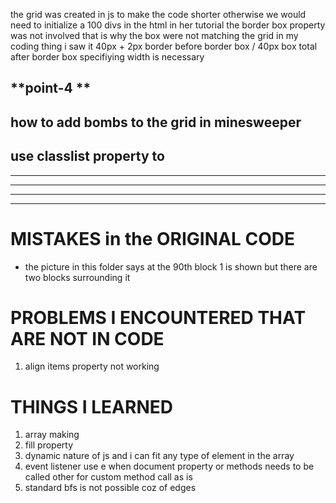 the grid was created in js to make the code shorter otherwise we would need to initialize a 100 divs in the html
in her tutorial the border box property was not involved that is why the box were not matching the grid
in my coding thing i saw it 40px + 2px border before border box / 40px box total after border box
            specifiying width is necessary

**point-4 **
---
**how to add bombs to the grid in minesweeper**
---
use classlist property to 
---
---
---
---
---
# MISTAKES in the ORIGINAL CODE
* the picture in this folder says at the 90th block 1 is shown but there are two blocks surrounding it

# PROBLEMS I ENCOUNTERED THAT ARE NOT IN CODE #

 1. align items property not working
   


# THINGS I LEARNED #
 
 1. array making
 2. fill property
 3. dynamic nature of js and i can fit any type of element in the array
 4. event listener use e when document property or methods needs to be called other for custom method call as is
 5. standard bfs is not possible coz of edges